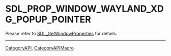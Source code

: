 # SDL_PROP_WINDOW_WAYLAND_XDG_POPUP_POINTER

Please refer to [SDL_GetWindowProperties](SDL_GetWindowProperties) for details.

----
[CategoryAPI](CategoryAPI), [CategoryAPIMacro](CategoryAPIMacro)

